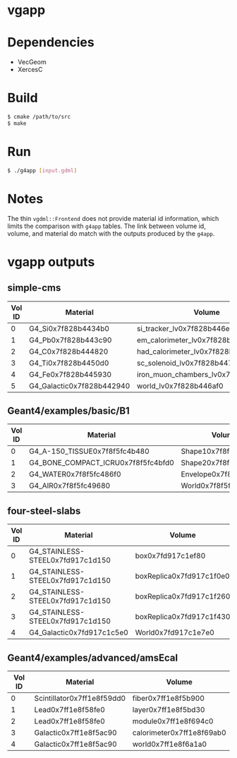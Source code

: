 vgapp
=====

# Dependencies
- VecGeom
- XercesC

# Build
```bash
$ cmake /path/to/src
$ make
```

# Run
```bash
$ ./g4app [input.gdml]
```

# Notes
The thin `vgdml::Frontend` does not provide material id information, which
limits the comparison with `g4app` tables.
The link between volume id, volume, and material do match with the outputs
produced by the `g4app`.

# vgapp outputs

## **simple-cms**

| Vol ID | Material                  | Volume                              |
| ------ | ------------------------- | ----------------------------------- |
| 0      | G4_Si0x7f828b4434b0       | si_tracker_lv0x7f828b446eb0         |
| 1      | G4_Pb0x7f828b443c90       | em_calorimeter_lv0x7f828b446f80     |
| 2      | G4_C0x7f828b444820        | had_calorimeter_lv0x7f828b447050    |
| 3      | G4_Ti0x7f828b4450d0       | sc_solenoid_lv0x7f828b447120        |
| 4      | G4_Fe0x7f828b445930       | iron_muon_chambers_lv0x7f828b4471f0 |
| 5      | G4_Galactic0x7f828b442940 | world_lv0x7f828b446af0              |

## **Geant4/examples/basic/B1**

| Vol ID | Material                           | Volume                 |
| ------ | ---------------------------------- | ---------------------- |
| 0      | G4_A-150_TISSUE0x7f8f5fc4b480      | Shape10x7f8f5fc4bef0   |
| 1      | G4_BONE_COMPACT_ICRU0x7f8f5fc4bfd0 | Shape20x7f8f5fc4de80   |
| 2      | G4_WATER0x7f8f5fc486f0             | Envelope0x7f8f5fc4b350 |
| 3      | G4_AIR0x7f8f5fc49680               | World0x7f8f5fc49fe0    |

## **four-steel-slabs**

| Vol ID | Material                         | Volume                   |
| ------ | -------------------------------- | ------------------------ | 
| 0      | G4_STAINLESS-STEEL0x7fd917c1d150 | box0x7fd917c1ef80        |
| 1      | G4_STAINLESS-STEEL0x7fd917c1d150 | boxReplica0x7fd917c1f0e0 |
| 2      | G4_STAINLESS-STEEL0x7fd917c1d150 | boxReplica0x7fd917c1f260 |
| 3      | G4_STAINLESS-STEEL0x7fd917c1d150 | boxReplica0x7fd917c1f430 |
| 4      | G4_Galactic0x7fd917c1c5e0        | World0x7fd917c1e7e0      |

## **Geant4/examples/advanced/amsEcal**

| Vol ID | Material                   | Volume                    |
| ------ | -------------------------- | ------------------------- |
| 0      | Scintillator0x7ff1e8f59dd0 | fiber0x7ff1e8f5b900       |
| 1      | Lead0x7ff1e8f58fe0         | layer0x7ff1e8f5bd30       |
| 2      | Lead0x7ff1e8f58fe0         | module0x7ff1e8f694c0      |
| 3      | Galactic0x7ff1e8f5ac90     | calorimeter0x7ff1e8f69ab0 |
| 4      | Galactic0x7ff1e8f5ac90     | world0x7ff1e8f6a1a0       |
